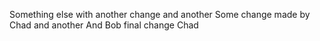 Something else with another change and another
Some change made by Chad and another
And Bob
final change Chad
